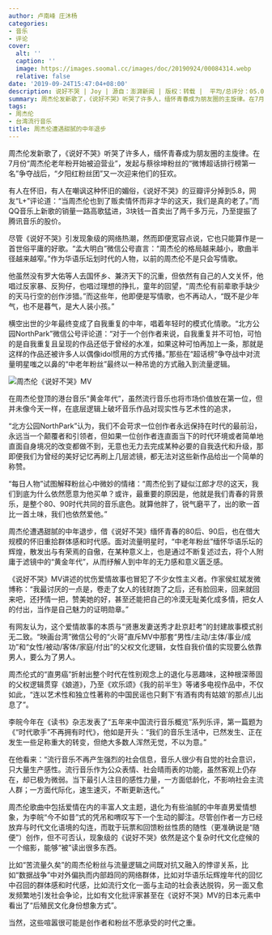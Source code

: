 ```yaml
---
author: 卢南峰 庄沐杨
categories:
- 音乐
- 评论
cover:
  alt: ''
  caption: ''
  image: https://images.soomal.cc/images/doc/20190924/00084314.webp
  relative: false
date: '2019-09-24T15:47:04+08:00'
description: 说好不哭 | Joy | 源自：澎湃新闻 | 版权：转载 |  平均/总评分：05.00/20
summary: 周杰伦发新歌了，《说好不哭》听哭了许多人，缅怀青春成为朋友圈的主旋律。在7月份“周杰伦老年粉开始被迫营业”，发起与蔡徐坤粉丝的“微博超话排行榜第一名”争夺战后，“夕阳红粉丝团”又一次迎来他们的狂欢……
tags:
- 周杰伦
- 台湾流行音乐
title: 周杰伦遭遇甜腻的中年退步
---
```


周杰伦发新歌了，《说好不哭》听哭了许多人，缅怀青春成为朋友圈的主旋律。在7月份“周杰伦老年粉开始被迫营业”，发起与蔡徐坤粉丝的“微博超话排行榜第一名”争夺战后，“夕阳红粉丝团”又一次迎来他们的狂欢。

有人在怀旧，有人在嘲讽这种怀旧的媚俗，《说好不哭》的豆瓣评分掉到5.8，网友“L+”评论道：“当周杰伦也到了贩卖情怀而非才华的这天，我们是真的老了。”而QQ音乐上新歌的销量一路高歌猛进，3块钱一首卖出了两千多万元，乃至提振了腾讯音乐的股价。

尽管《说好不哭》引发现象级的网络热潮，然而即便宽容点说，它也只能算作是一首世俗平庸的好歌。“孟大明白”微信公号直言：“周杰伦的格局越来越小，歌曲半径越来越窄。”作为华语乐坛划时代的人物，以前的周杰伦不是只会写情歌。

他虽然没有罗大佑等人去国怀乡、兼济天下的沉重，但依然有自己的人文关怀，他唱过反家暴、反狗仔，也唱过理想的挣扎，童年的回望，“周杰伦有前辈歌手缺少的天马行空的创作涉猎。”而这些年，他即便是写情歌，也不再动人，“既不是少年气，也不是暮气，是大人装小孩。”

横空出世的少年最终变成了自我重复的中年，唱着年轻时的模式化情歌。“北方公园NorthPark”微信公号评论道：“对于一个创作者来说，自我重复并不可怕，可怕的是自我重复且呈现的作品还低于曾经的水准，如果这种可怕再加上一条，那就是这样的作品还被许多人以偶像idol惯用的方式传播。”那些在“超话榜”争夺战中对流量明星嗤之以鼻的“中老年粉丝”最终以一种吊诡的方式融入到流量逻辑。

![周杰伦《说好不哭》MV](https://images.soomal.cc/images/doc/20190924/00084314.webp)





在周杰伦登顶的港台音乐“黄金年代”，虽然流行音乐也将市场价值放在第一位，但并未像今天一样，在底层逻辑上破坏音乐作品对现实性与艺术性的追求，

“北方公园NorthPark”认为，我们不会苛求一位创作者永远保持在时代的最前沿，永远当一个颠覆者和引领者，但如果一位创作者连直面当下的时代环境或者简单地直面自身境况的改变都做不到，无意也无力去完成某种必要的自我迭代和升级，那即便我们为曾经的美好记忆再刷上几层滤镜，都无法对这些新作品给出一个简单的称赞。

“每日人物”试图解释粉丝心中微妙的情绪：“周杰伦到了疑似江郎才尽的这天，我们到底为什么依然愿意为他买单？或许，最重要的原因是，他就是我们青春的背景乐，是整个80、90时代共同的音乐底色。就算他胖了，锐气磨平了，出的歌一首比一首土味，我们也依然爱他。”

周杰伦遭遇甜腻的中年退步，借《说好不哭》缅怀青春的80后、90后，也在借大规模的怀旧重拾群体感和时代感。面对流量明星时，“中老年粉丝”缅怀华语乐坛的辉煌，散发出与有荣焉的自傲，在某种意义上，也是通过不断复述过去，将个人附庸于滤镜中的“黄金年代”，从而纾解人到中年的无力感和意义匮乏感。

《说好不哭》MV讲述的忧伤爱情故事也冒犯了不少女性主义者。作家侯虹斌发微博称：“我最讨厌的一点是，卷走了女人的钱财跑了之后，还有脸回来，回来就回来吧，还抒情一把，赞美她的好，甚至还能把自己的冷漠无耻美化成多情，把女人的付出，当作是自己魅力的证明勋章。”

有网友认为，这个爱情故事的本质与“贤惠发妻送秀才赴京赶考”的封建故事模式别无二致。“映画台湾”微信公号的“火哥”直斥MV中那套“男性/主动/主体/事业/成功”和“女性/被动/客体/家庭/付出”的父权文化逻辑，女性自我价值的实现要么依靠男人，要么为了男人。

周杰伦式的“直男癌”折射出整个时代在性别观念上的退化与恶趣味，这种根深蒂固的父权逻辑贯穿《娘道》，乃至《欢乐颂》《我的前半生》等诸多电视作品中，不仅如此，“连以艺术性和独立性著称的中国民谣也只剩下‘有酒有肉有姑娘’的那点儿出息了”。

李皖今年在《读书》杂志发表了“五年来中国流行音乐概览”系列乐评，第一篇题为《“时代歌手”不再拥有时代》，他如是开头：“我们的音乐生活中，已然发生、正在发生一些足称重大的转变，但绝大多数人浑然无觉，不以为意。”

在他看来：“流行音乐不再产生强烈的社会信息，音乐人很少有自觉的社会意识，只大量生产感性。流行音乐作为公众表情、社会晴雨表的功能，虽然客观上仍存在，却已极为微弱。当下最引人注目的感性力量，一方面低龄化，不影响社会主流人群；一方面代际化，速生速灭，不断更新迭代。”

周杰伦歌曲中包括爱情在内的丰富人文主题，退化为有些油腻的中年直男爱情想象，为李皖“今不如昔”式的凭吊和喟叹写下一个生动的脚注。尽管创作者一方已经放弃与时代文化语境的勾连，而耽于玩票和回馈粉丝性质的随性（更准确说是“随便”）创作，但不可否认，现象级的《说好不哭》依然是这个复杂时代文化症候的一个缩影，能够“被”读出很多东西。

比如“苦流量久矣”的周杰伦粉丝与流量逻辑之间既对抗又融入的悖谬关系，比如“数据战争”中对外偏执而内部趋同的网络群体，比如对华语乐坛辉煌年代的回忆中召回的群体感和时代感，比如流行文化一面与主动的社会表达脱钩，另一面又愈发频繁地引发社会争论，比如有文化批评家甚至在《说好不哭》MV的日本元素中看出了“后殖民文化身份想象方式”。

当然，这些喧嚣很可能是创作者和粉丝不愿承受的时代之重。